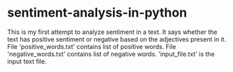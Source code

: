 # sentiment-analysis-in-python
This is my first attempt to analyze sentiment in a text. It says whether the text has positive sentiment or negative based on the adjectives present in it. 
File 'positive_words.txt' contains list of positive words.
File 'negative_words.txt' contains list of negative words.
'input_file.txt' is the input text file.
